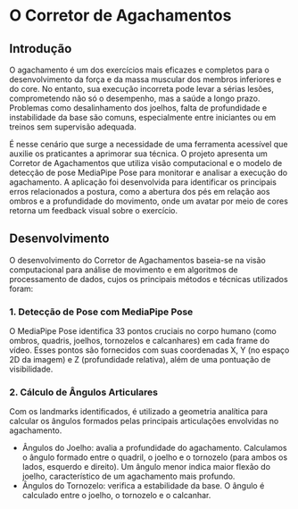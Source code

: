 # O Corretor de Agachamentos

## Introdução

O agachamento é um dos exercícios mais eficazes e completos para o desenvolvimento da força e da massa muscular dos membros inferiores e do core. No entanto, sua execução incorreta pode levar a sérias lesões, comprometendo não só o desempenho, mas a saúde a longo prazo. Problemas como desalinhamento dos joelhos, falta de profundidade e instabilidade da base são comuns, especialmente entre iniciantes ou em treinos sem supervisão adequada.

É nesse cenário que surge a necessidade de uma ferramenta acessível que auxilie os praticantes a aprimorar sua técnica. O projeto apresenta um Corretor de Agachamentos que utiliza visão computacional e o modelo de detecção de pose MediaPipe Pose para monitorar e analisar a execução do agachamento. A aplicação foi desenvolvida para identificar os principais erros relacionados a postura, como a abertura dos pés em relação aos ombros e a profundidade do movimento, onde um avatar por meio de cores retorna um feedback visual sobre o exercício.

## Desenvolvimento

O desenvolvimento do Corretor de Agachamentos baseia-se na visão computacional para análise de movimento e em algoritmos de processamento de dados, cujos os principais métodos e técnicas utilizados foram:

### 1. Detecção de Pose com MediaPipe Pose

O MediaPipe Pose identifica 33 pontos cruciais no corpo humano (como ombros, quadris, joelhos, tornozelos e calcanhares) em cada frame do vídeo. Esses pontos são fornecidos com suas coordenadas X, Y (no espaço 2D da imagem) e Z (profundidade relativa), além de uma pontuação de visibilidade.

### 2. Cálculo de Ângulos Articulares

Com os landmarks identificados, é utilizado a geometria analítica para calcular os ângulos formados pelas principais articulações envolvidas no agachamento.

  * Ângulos do Joelho: avalia a profundidade do agachamento. Calculamos o ângulo formado entre o quadril, o joelho e o tornozelo (para ambos os lados, esquerdo e direito). Um ângulo menor indica maior flexão do joelho, característico de um agachamento mais profundo.
  * Ângulos do Tornozelo: verifica a estabilidade da base. O ângulo é calculado entre o joelho, o tornozelo e o calcanhar.






